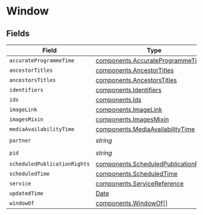 # Window


## Fields

| Field                                                                                          | Type                                                                                           | Required                                                                                       | Description                                                                                    |
| ---------------------------------------------------------------------------------------------- | ---------------------------------------------------------------------------------------------- | ---------------------------------------------------------------------------------------------- | ---------------------------------------------------------------------------------------------- |
| `accurateProgrammeTime`                                                                        | [components.AccurateProgrammeTime](../../models/components/accurateprogrammetime.md)           | :heavy_minus_sign:                                                                             | N/A                                                                                            |
| `ancestorTitles`                                                                               | [components.AncestorTitles](../../models/components/ancestortitles.md)                         | :heavy_minus_sign:                                                                             | N/A                                                                                            |
| `ancestorsTitles`                                                                              | [components.AncestorsTitles](../../models/components/ancestorstitles.md)                       | :heavy_minus_sign:                                                                             | N/A                                                                                            |
| `identifiers`                                                                                  | [components.Identifiers](../../models/components/identifiers.md)                               | :heavy_minus_sign:                                                                             | N/A                                                                                            |
| `ids`                                                                                          | [components.Ids](../../models/components/ids.md)                                               | :heavy_minus_sign:                                                                             | N/A                                                                                            |
| `imageLink`                                                                                    | [components.ImageLink](../../models/components/imagelink.md)                                   | :heavy_minus_sign:                                                                             | N/A                                                                                            |
| `imagesMixin`                                                                                  | [components.ImagesMixin](../../models/components/imagesmixin.md)                               | :heavy_minus_sign:                                                                             | N/A                                                                                            |
| `mediaAvailabilityTime`                                                                        | [components.MediaAvailabilityTime](../../models/components/mediaavailabilitytime.md)           | :heavy_minus_sign:                                                                             | N/A                                                                                            |
| `partner`                                                                                      | *string*                                                                                       | :heavy_check_mark:                                                                             | N/A                                                                                            |
| `pid`                                                                                          | *string*                                                                                       | :heavy_check_mark:                                                                             | N/A                                                                                            |
| `scheduledPublicationRights`                                                                   | [components.ScheduledPublicationRights](../../models/components/scheduledpublicationrights.md) | :heavy_minus_sign:                                                                             | N/A                                                                                            |
| `scheduledTime`                                                                                | [components.ScheduledTime](../../models/components/scheduledtime.md)                           | :heavy_minus_sign:                                                                             | N/A                                                                                            |
| `service`                                                                                      | [components.ServiceReference](../../models/components/servicereference.md)                     | :heavy_minus_sign:                                                                             | N/A                                                                                            |
| `updatedTime`                                                                                  | [Date](https://developer.mozilla.org/en-US/docs/Web/JavaScript/Reference/Global_Objects/Date)  | :heavy_minus_sign:                                                                             | N/A                                                                                            |
| `windowOf`                                                                                     | [components.WindowOf](../../models/components/windowof.md)[]                                   | :heavy_minus_sign:                                                                             | N/A                                                                                            |
